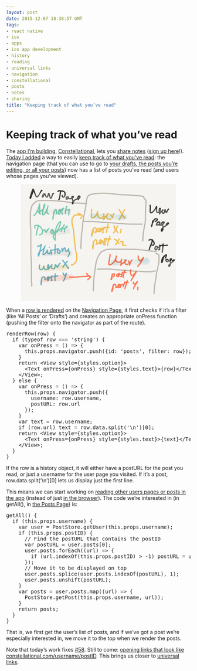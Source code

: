 ```yaml
---
layout: post
date: 2015-12-07 18:38:57 GMT
tags:
- react native
- ios
- apps
- ios app development
- history
- reading
- universal links
- navigation
- constellational
- posts
- notes
- sharing
title: "Keeping track of what you’ve read"
---
```

# Keeping track of what you’ve read

<p>The <a href="http://github.com/constellational">app I&rsquo;m building</a>, <a href="http://constellational.com/">Constellational</a>, lets you <a href="https://medium.com/@arpith/sharing-a-post-520659ff3857#.a8eut0ms8">share notes</a> (<a href="http://eepurl.com/bHN6Mf">sign up here</a>!). <a href="https://github.com/constellational/iOS/compare/466ff6c6d3...5739c51667">Today I added</a> a way to easily <a href="https://github.com/constellational/iOS/issues/58">keep track of what you&rsquo;ve read</a>: the navigation page (that you can use to go to <a href="https://medium.com/@arpith/drafts-unpublished-edits-and-posts-b55fc5f1ead#.aymv4gplp">your drafts, the posts you&rsquo;re editing, or all your posts</a>) now has a list of posts you&rsquo;ve read (and users whose pages you&rsquo;ve viewed).</p><figure class="tmblr-full" data-orig-height="405" data-orig-width="540" data-orig-src="/images/18f4592060bdd757ff62ee7d34bd476ae6b948f977140574511a1ffd3c8721d2.png"><img src="/images/b5e4db15ddd5a869cb1b6d98aa1a5c4588c208b38f05c5828c28ebf623da1f37.png" data-orig-height="405" data-orig-width="540" data-orig-src="/images/18f4592060bdd757ff62ee7d34bd476ae6b948f977140574511a1ffd3c8721d2.png"></figure><p>When a <a href="https://github.com/constellational/iOS/blob/4d7ad8ea7b6036f9645a83992f7eb845a4a0a472/components/NavPage.js">row is rendered</a> on the <a href="https://medium.com/@arpith/two-steps-to-navigation-in-react-native-3f3a3cd27049#.hq4udc281">Navigation Page</a>, it first checks if it&rsquo;s a filter (like &lsquo;All Posts&rsquo; or &lsquo;Drafts&rsquo;) and creates an appropriate onPress function (pushing the filter onto the navigator as part of the route).</p><pre>renderRow(row) {<br> &nbsp;if (typeof row === 'string') {<br> &nbsp; &nbsp;var onPress = () =&gt; {<br> &nbsp; &nbsp; &nbsp;this.props.navigator.push({id: 'posts', filter: row});<br> &nbsp; &nbsp;}<br> &nbsp; &nbsp;return &lt;View style={styles.option}&gt;<br> &nbsp; &nbsp; &nbsp;&lt;Text onPress={onPress} style={styles.text}&gt;{row}&lt;/Text&gt;<br> &nbsp; &nbsp;&lt;/View&gt;;<br> &nbsp;} else {<br> &nbsp; &nbsp;var onPress = () =&gt; {<br> &nbsp; &nbsp; &nbsp;this.props.navigator.push({<br> &nbsp; &nbsp; &nbsp; &nbsp;username: row.username,<br> &nbsp; &nbsp; &nbsp; &nbsp;postURL: row.url<br> &nbsp; &nbsp; &nbsp;});<br> &nbsp; &nbsp;}<br> &nbsp; &nbsp;var text = row.username;<br> &nbsp; &nbsp;if (row.url) text = row.data.split('\n')[0];<br> &nbsp; &nbsp;return &lt;View style={styles.option}&gt;<br> &nbsp; &nbsp; &nbsp;&lt;Text onPress={onPress} style={styles.text}&gt;{text}&lt;/Text&gt;<br> &nbsp; &nbsp;&lt;/View&gt;;<br> &nbsp;}<br>}</pre><p>If the row is a history object, it will either have a postURL for the post you read, or just a username for the user page you visited. If it&rsquo;s a post, row.data.split(&lsquo;\n&rsquo;)[0] lets us display just the first line.</p><p>This means we can start working on <a href="https://github.com/constellational/iOS/issues/51">reading other users pages or posts in the app</a> (instead of just <a href="https://medium.com/@arpith/displaying-your-webpage-4dd545fc92f9#.3j47dreth">in the browser</a>). The code we&rsquo;re interested in (in getAll(), in <a href="https://medium.com/@arpith/reading-everyone-you-love-cccf3d7c2f1e#.wgz4gq6m0">the Posts Page</a>) is:</p><pre>getAll() {<br> &nbsp;if (this.props.username) {<br> &nbsp; &nbsp;var user = PostStore.getUser(this.props.username);<br> &nbsp; &nbsp;if (this.props.postID) {<br> &nbsp; &nbsp; &nbsp;// Find the postURL that contains the postID<br> &nbsp; &nbsp; &nbsp;var postURL = user.posts[0];<br> &nbsp; &nbsp; &nbsp;user.posts.forEach((url) =&gt; {<br> &nbsp; &nbsp; &nbsp; &nbsp;if (url.indexOf(this.props.postID) &gt; -1) postURL = url;<br> &nbsp; &nbsp; &nbsp;});<br> &nbsp; &nbsp; &nbsp;// Move it to be displayed on top<br> &nbsp; &nbsp; &nbsp;user.posts.splice(user.posts.indexOf(postURL), 1);<br> &nbsp; &nbsp; &nbsp;user.posts.unshift(postURL);<br> &nbsp; &nbsp;} <br> &nbsp; &nbsp;var posts = user.posts.map((url) =&gt; {<br> &nbsp; &nbsp; &nbsp;PostStore.getPost(this.props.username, url));<br> &nbsp; &nbsp;}<br> &nbsp; &nbsp;return posts;<br> &nbsp;}<br>}</pre><p>That is, we first get the user&rsquo;s list of posts, and if we&rsquo;ve got a post we&rsquo;re especially interested in, we move it to the top when we render the posts.</p><p>Note that today&rsquo;s work fixes <a href="https://github.com/constellational/iOS/issues/58">#58</a>. Still to come: <a href="https://github.com/constellational/iOS/issues/51">opening links that look like constellational.com/username/postID</a>. This brings us closer to <a href="https://github.com/constellational/iOS/issues/28">universal links</a>.</p>